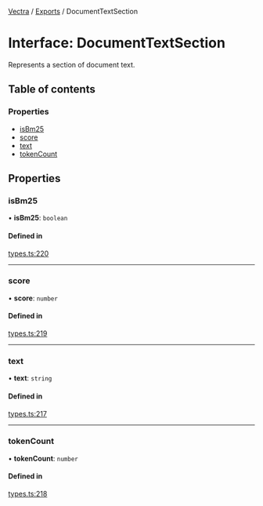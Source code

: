 [Vectra](../README.md) / [Exports](../modules.md) / DocumentTextSection

# Interface: DocumentTextSection

Represents a section of document text.

## Table of contents

### Properties

- [isBm25](DocumentTextSection.md#isbm25)
- [score](DocumentTextSection.md#score)
- [text](DocumentTextSection.md#text)
- [tokenCount](DocumentTextSection.md#tokencount)

## Properties

### isBm25

• **isBm25**: `boolean`

#### Defined in

[types.ts:220](https://github.com/bartonmalow/vectra/blob/418123d/src/types.ts#L220)

___

### score

• **score**: `number`

#### Defined in

[types.ts:219](https://github.com/bartonmalow/vectra/blob/418123d/src/types.ts#L219)

___

### text

• **text**: `string`

#### Defined in

[types.ts:217](https://github.com/bartonmalow/vectra/blob/418123d/src/types.ts#L217)

___

### tokenCount

• **tokenCount**: `number`

#### Defined in

[types.ts:218](https://github.com/bartonmalow/vectra/blob/418123d/src/types.ts#L218)
